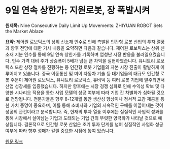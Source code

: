 # 9일 연속 상한가: 지원로봇, 장 폭발시켜

**원제목:** Nine Consecutive Daily Limit Up Movements: ZHIYUAN ROBOT Sets the Market Ablaze

**요약:** 제어원 로보틱스의 상위 신소재 인수로 인해 촉발된 인간형 로봇 산업의 투자 열풍과 향후 전망에 대한 기사 내용을 요약하면 다음과 같습니다. 제어원 로보틱스는 상위 신소재 지분 인수를 통해 9일 연속 상한가를 기록하며 엄청난 시장 반응을 불러일으켰습니다.  인수 가격 대비 주가 상승폭이 5배가 넘는 큰 차익을 실현하였습니다.  유니트리 로보틱스 또한 상장 절차를 진행하는 등 인간형 로봇 기업들의 자본 시장 진출이 활발하게 이루어지고 있습니다.  중국 이동통신 및 미이 자동차 기술 등 대기업들의 대규모 인간형 로봇 주문이 제어원 로보틱스, 유니트리 로보틱스, 유비텍 등 여러 로봇 기업에  발주되면서 산업 성장세를 입증했습니다. 하지만 향후에는 시장 경쟁 심화로 인해 수익성 확보 및 다양한 시나리오 적용을 통한 사업 모델의 성공 여부에 따라 기업 간 차별화가 심화될 것으로 전망됩니다.  전문가들은 향후 8-12개월 동안 생산성 향상이나 정서적 교감 제공을 통한  가치 증명이 중요하며, 이를 통해  소비자와 기업의 지속적인 구매를 이끌어내는 것이  성공의 관건이라고 분석합니다.  즉, 현재의 투자 열풍 이후에는 실질적인 사업적 성과를 통해 시장에서 살아남는 기업과 도태되는 기업 간의 뚜렷한 양극화가 나타날 것으로 예상됩니다.  결론적으로 인간형 로봇 산업은 초기 투자 단계를 넘어 실질적인 사업화 성공 여부에 따라 향후 성패가 갈릴 중요한 시점에 놓여 있습니다.

[원문 링크](https://eu.36kr.com/en/p/3389352318304393)
